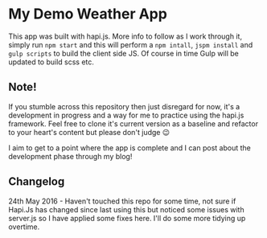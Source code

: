 # My Demo Weather App
This app was built with hapi.js. More info to follow as I work through it, simply run `npm start` and this will perform a `npm intall`, `jspm install` and `gulp scripts` to build the client side JS. Of course in time Gulp will be updated to build scss etc.

## Note!
If you stumble across this repository then just disregard for now, it's a development in progress and a way for me to practice using the hapi.js framework. Feel free to clone it's current version as a baseline and refactor to your heart's content but please don't judge 😉

I aim to get to a point where the app is complete and I can post about the development phase through my blog!

## Changelog
24th May 2016 - Haven't touched this repo for some time, not sure if Hapi.Js has changed since last using this but noticed some issues with server.js so I have applied some fixes here. I'll do some more tidying up overtime.
